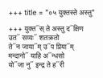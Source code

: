 +++
title = "०५ युक्तस्ते अस्तु"

+++
युक्त᳓स् ते अस्तु द᳓क्षिण  
उत᳓ सव्यः᳓ शतक्रतो  
ते᳓न जाया᳓म् उ᳓प प्रिया᳓म्  
मन्दानो᳓ याहि अ᳓न्धसो  
यो᳓जा नु᳓ इन्द्र ते ह᳓री